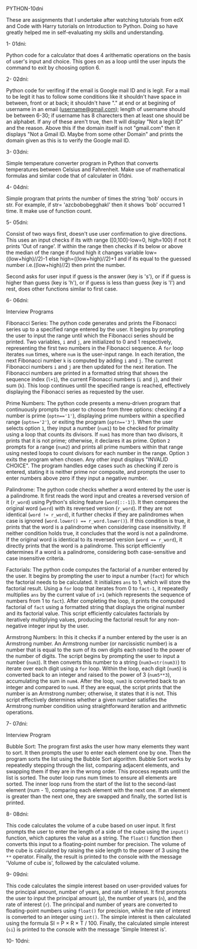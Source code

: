 PYTHON-10dni

These are assignments that I undertake after watching tutorials from edX and Code with Harry tutorials on Introduction to Python. Doing so have greatly helped me in self-evaluating my skills and understanding.

1- 01dni: 

Python code for a calculator that does 4 arithematic operations on the basis of user's input and choice. This goes on as a loop until the user inputs the command to exit by choosing option 6.

2- 02dni:

Python code for verifing if the email is Google mail ID and is legit. For a mail to be legit it has to follow some conditions like it shouldn't have space in between, front or at back; it shouldn't 
have "." at end or at begining of username in an email (username@gmail.com); length of username should be between 6-30; if username has 8 charecters then at least one should be an alphabet. If any of 
these aren't true, then It will display "Not a legit ID" and the reason. Above this if the domain itself is not "gmail.com" then it displays "Not a Gmail ID. Maybe from some other Domain" and prints the 
domain given as  this is to verify the Google mail ID.

3- 03dni:

Simple temperature converter program in Python that converts temperatures between Celsius and Fahrenheit. Make use of mathematical formulas and  similar code that of calculater in 01dni.

4- 04dni:

Simple program that prints the number of times the string 'bob' occurs in str. For example, if str= 'azcbobobegghakl' then it shows 'bob' occurred 1 time. It make use of function count.

5- 05dni:

Consist of two ways first, doesn't use user confirmation to give directions. This uses an input checks if its with range ([0,100]-low=0, high=100) if not it prints 'Out of range'. If within the range then 
checks if its below or above the median of the range if found high it changes variable low=((low+high)//2)-1 else high=((low+high)//2)+1 and if its equal to the guessed number i.e.((low+high)//2) then 
print the number.

Second asks for user input if guess is the answer (key is 's'), or if if guess is higher than guess (key is 'h'), or if guess is less than guess (key is 'l') and rest, does other functions similar to first 
case.

6- 06dni:

Interview Programs

Fibonacci Series: The python code generates and prints the Fibonacci series up to a specified range entered by the user. It begins by prompting the user to input the range until which the Fibonacci series should 
be printed. Two variables, `i` and `j`, are initialized to 0 and 1 respectively, representing the first two numbers in the Fibonacci sequence. A `for` loop iterates `num` times, where `num` is the user-input range. 
In each iteration, the next Fibonacci number `k` is computed by adding `i` and `j`. The current Fibonacci numbers `i` and `j` are then updated for the next iteration. The Fibonacci numbers are printed in a formatted 
string that shows the sequence index (`l+1`), the current Fibonacci numbers (`i` and `j`), and their sum (`k`). This loop continues until the specified range is reached, effectively displaying the Fibonacci series 
as requested by the user.

Prime Numbers: The python code presents a menu-driven program that continuously prompts the user to choose from three options: checking if a number is prime (`optn=='1'`), displaying prime numbers within a specified 
range (`optn=='2'`), or exiting the program (`optn=='3'`). When the user selects option `1`, they input a number (`num1`) to be checked for primality using a loop that counts its divisors. If `num1` has more than 
two divisors, it prints that it is not prime; otherwise, it declares it as prime. Option `2` prompts for a range (`num2`) and prints all prime numbers within that range using nested loops to count divisors for 
each number in the range. Option `3` exits the program when chosen. Any other input displays "INVALID CHOICE". The program handles edge cases such as checking if zero is entered, stating it is neither prime nor 
composite, and prompts the user to enter numbers above zero if they input a negative number.

Palindrome: The python code checks whether a word entered by the user is a palindrome. It first reads the word input and creates a reversed version of it (`r_word`) using Python's slicing feature (`word[::-1]`). 
It then compares the original word (`word`) with its reversed version (`r_word`). If they are not identical (`word != r_word`), it further checks if they are palindromes when case is ignored (`word.lower() ==
r_word.lower()`). If this condition is true, it prints that the word is a palindrome when considering case insensitivity. If neither condition holds true, it concludes that the word is not a palindrome. If the original
word is identical to its reversed version (`word == r_word`), it directly prints that the word is a palindrome. This script efficiently determines if a word is a palindrome, considering both case-sensitive and case
insensitive criteria.

Factorials: The python code computes the factorial of a number entered by the user. It begins by prompting the user to input a number (`fact`) for which the factorial needs to be calculated. It initializes `ans` to 1,
which will store the factorial result. Using a `for` loop that iterates from 0 to `fact-1`, it repeatedly multiplies `ans` by the current value of `i+1` (which represents the sequence of numbers from 1 to `fact`). After
completing the loop, it prints the computed factorial of `fact` using a formatted string that displays the original number and its factorial value. This script efficiently calculates factorials by iteratively multiplying
values, producing the factorial result for any non-negative integer input by the user.

Armstrong Numbers: In this it checks if a number entered by the user is an Armstrong number. An Armstrong number (or narcissistic number) is a number that is equal to the sum of its own digits each raised to the power of
the number of digits. The script begins by prompting the user to input a number (`num3`). It then converts this number to a string (`num3=str(num3)`) to iterate over each digit using a `for` loop. Within the loop, each 
digit (`num5`) is converted back to an integer and raised to the power of 3 (`num5**3`), accumulating the sum in `num4`. After the loop, `num3` is converted back to an integer and compared to `num4`. If they are equal, 
the script prints that the number is an Armstrong number; otherwise, it states that it is not. This script effectively determines whether a given number satisfies the Armstrong number condition using straightforward 
iteration and arithmetic operations.

7- 07dni:

Interview Program

Bubble Sort: The program first asks the user how many elements they want to sort. It then prompts the user to enter each element one by one. Then the program sorts the list using the Bubble Sort algorithm. Bubble Sort
works by repeatedly stepping through the list, comparing adjacent elements, and swapping them if they are in the wrong order. This process repeats until the list is sorted. The outer loop runs num times to ensure all
elements are sorted. The inner loop runs from the start of the list to the second-last element (num - 1), comparing each element with the next one. If an element is greater than the next one, they are swapped and finally,
the sorted list is printed.

8- 08dni:

This code calculates the volume of a cube based on user input. It first prompts the user to enter the length of a side of the cube using the `input()` function, which captures the value as a string. The `float()` function
then converts this input to a floating-point number for precision. The volume of the cube is calculated by raising the side length to the power of 3 using the `**` operator. Finally, the result is printed to the console
with the message 'Volume of cube is', followed by the calculated volume.

9- 09dni:

This code calculates the simple interest based on user-provided values for the principal amount, number of years, and rate of interest. It first prompts the user to input the principal amount (`p`), the number of years
(`n`), and the rate of interest (`r`). The principal and number of years are converted to floating-point numbers using `float()` for precision, while the rate of interest is converted to an integer using `int()`. The
simple interest is then calculated using the formula  SI = P × R × T / 100. Finally, the calculated simple interest (`si`) is printed to the console with the message 'Simple Interest is'.

10- 10dni:
